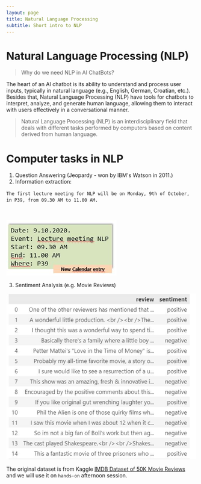 ```yaml
---
layout: page
title: Natural Language Processing
subtitle: Short intro to NLP
---
```


# Natural Language Processing (NLP)

> Why do we need NLP in AI ChatBots?

The heart of an AI chatbot is its ability to understand and process user inputs, typically in natural language (e.g., English, German, Croatian, etc.). Besides that, Natural Language Processing (NLP) 
have tools for chatbots to interpret, analyze, and generate human language, allowing them to interact with users effectively in a conversational manner.

> Natural Language Processing (NLP) is an interdisciplinary field that deals with different tasks performed by computers based on content derived from human language.

# Computer tasks in NLP

1. Question Answering (Jeopardy - won by IBM's Watson in 2011.)
2. Information extraction:

`The first lecture meeting for NLP will be on Monday, 9th of October, in P39, from 09.30 AM to 11.00 AM.`

&nbsp;

![img_calendar_entry](../assets/img/calendar_entry.jpg)

3. Sentiment Analysis (e.g. Movie Reviews)

![movie_reviews](../assets/img/csv_as_df.jpg)

The original dataset is from Kaggle [IMDB Dataset of 50K Movie Reviews](https://www.kaggle.com/datasets/lakshmi25npathi/imdb-dataset-of-50k-movie-reviews?resource=download&select=IMDB+Dataset.csv) and we will use it on `hands-on` afternoon session. 
